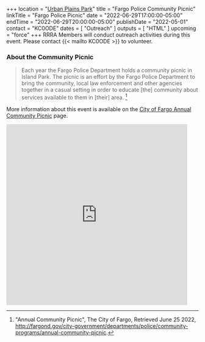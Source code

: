 +++
location = "[Urban Plains Park](/places/fargo-urban-plains-park/)"
title = "Fargo Police Community Picnic"
linkTitle = "Fargo Police Picnic"
date = "2022-06-29T17:00:00-05:00"
endTime = "2022-06-29T20:00:00-05:00"
publishDate = "2022-05-01"
contact = "KC0ODE"
dates = [ "Outreach" ]
outputs = [ "HTML" ]
upcoming = "force"
+++
RRRA Members will conduct outreach activities during this event. Please
contact {{< mailto KC0ODE >}} to volunteer.

### About the Community Picnic

>Each year the Fargo Police Department holds a community picnic in Island
Park. The picnic is an effort by the Fargo Police Department to bring the
community, local law enforcement and other agencies together in a casual
setting in order to educate [the] community about services available to them in
[their] area. [^1]

[^1]: "Annual Community Picnic", The City of Fargo, Retrieved June 25 2022, http://fargond.gov/city-government/departments/police/community-programs/annual-community-picnic.

More information about this event is available on the
[City of Fargo Annual Community Picnic](http://fargond.gov/city-government/departments/police/community-programs/annual-community-picnic)
page.

<iframe src="https://www.google.com/maps/embed?pb=!1m18!1m12!1m3!1d2729.416481705831!2d-96.87569124853987!3d46.8354906488152!2m3!1f0!2f0!3f0!3m2!1i1024!2i768!4f13.1!3m3!1m2!1s0x52c8cdc7b8a9f4c3%3A0xc2b2af4684a37de8!2sUrban%20Plains%20Park!5e0!3m2!1sen!2sus!4v1656174200081!5m2!1sen!2sus" width="474" height="474" style="border:0;" allowfullscreen="" loading="lazy" referrerpolicy="no-referrer-when-downgrade"></iframe>
